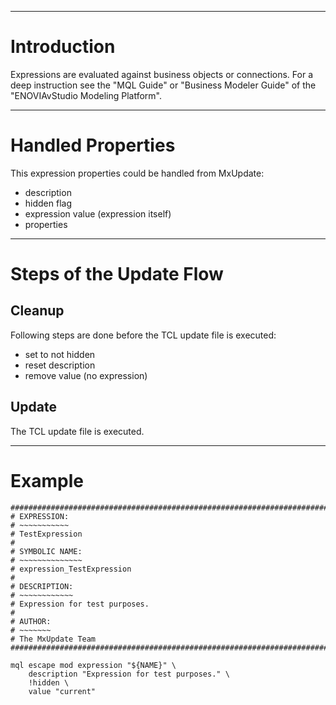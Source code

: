 


---


# Introduction #
Expressions are evaluated against business objects or connections. For a deep
instruction see the "MQL Guide" or "Business Modeler Guide" of the
"ENOVIAvStudio Modeling Platform".


---


# Handled Properties #
This expression properties could be handled from MxUpdate:
  * description
  * hidden flag
  * expression value (expression itself)
  * properties


---


# Steps of the Update Flow #

## Cleanup ##
Following steps are done before the TCL update file is executed:
  * set to not hidden
  * reset description
  * remove value (no expression)

## Update ##
The TCL update file is executed.


---


# Example #
```
################################################################################
# EXPRESSION:
# ~~~~~~~~~~~
# TestExpression
#
# SYMBOLIC NAME:
# ~~~~~~~~~~~~~~
# expression_TestExpression
#
# DESCRIPTION:
# ~~~~~~~~~~~~
# Expression for test purposes.
#
# AUTHOR:
# ~~~~~~~
# The MxUpdate Team
################################################################################

mql escape mod expression "${NAME}" \
    description "Expression for test purposes." \
    !hidden \
    value "current"
```